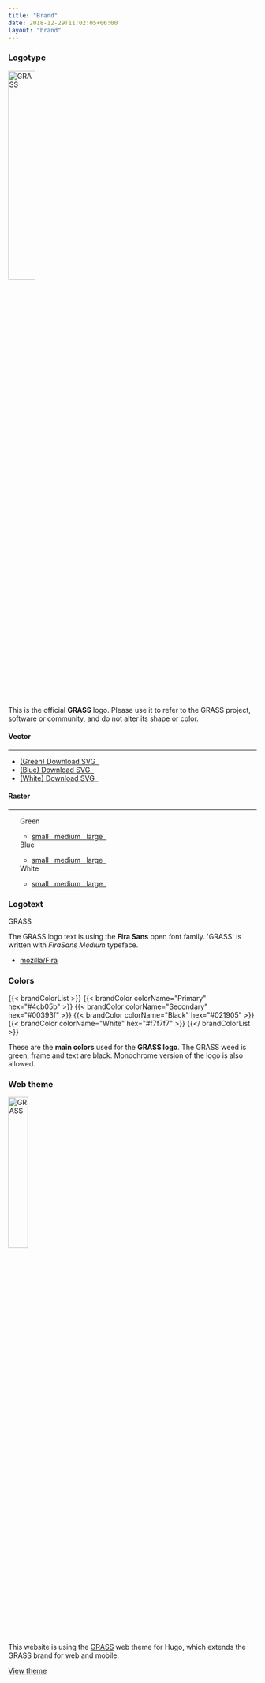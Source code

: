 ```yaml
---
title: "Brand"
date: 2018-12-29T11:02:05+06:00
layout: "brand"
---
```


### Logotype

<div class="container">
<div class="row mt-30">
<div class="col-lg-6 text-center panel">
<img src="../../images/logos/grass-green.svg" width="33%" alt="GRASS">
</div>

<div class="col-lg-6">
This is the official <b class="grass-green">GRASS</b> logo. Please use it to refer  to the GRASS project, software or community, and do not alter its shape or color.
<div class="row mt-30">
<div class="col-lg-6">
<h4>Vector</h4>
<hr>
<ul class="list-unstyled dil">
<li><a href="/images/logos/grass-green.svg"> <i class="fa fa-download"></i> (Green) Download SVG &#160; </a></li>
<li><a href="/images/logos/grass-blue.svg"> <i class="fa fa-download"></i> (Blue) Download SVG &#160; </a></li>
<li><a href="/images/logos/grass-white.svg"> <i class="fa fa-download"></i> (White) Download SVG &#160; </a></li>
</ul>
</div>

<div class="col-lg-6">
<h4>Raster</h4>
<hr>
<ul class="list-unstyled dil">
    <i class="fa fa-download grass-blue"></i> Green
    <ul class="list-unstyled dil">
        <li><span>
            <a href="/images/logos/grass-green-small.png">small &#160; </a>
            <a href="/images/logos/grass-green-medium.png">medium &#160; </a>
            <a href="/images/logos/grass-green-large.png">large &#160; </a>
        </span></li>
    </ul>
    <i class="fa fa-download grass-blue"></i> Blue
    <ul class="list-unstyled dil">
        <li><span>
            <a href="/images/logos/grass-blue-small.png">small &#160; </a>
            <a href="/images/logos/grass-blue-medium.png">medium &#160; </a>
            <a href="/images/logos/grass-blue-large.png">large &#160; </a>
        </span></li>
    </ul>
    <i class="fa fa-download grass-blue"></i> White
    <ul class="list-unstyled dil">
        <li><span>
            <a href="/images/logos/grass-white-small.png">small &#160; </a>
            <a href="/images/logos/grass-white-medium.png">medium &#160; </a>
            <a href="/images/logos/grass-white-large.png">large &#160; </a>
        </span></li>
    </ul>
</ul>
</div>
</div>
</div>
 </div>
 </div>

### Logotext

<div class="row mt-30 mb-2">

<div class="col-lg-6 col-sm-12">
<p class="hdlg grass black-color text-center">GRASS</p>	
</div>

<div class="col-lg-6 col-sm-12">
<p>The GRASS logo text is using the <b>Fira Sans</b></a> open font family.  'GRASS' is written  with <i>FiraSans Medium</i> typeface. </p>
<ul class="list-unstyled dil">
<li><a href="https://github.com/mozilla/Fira" target="_blank"><i class="fab fa-github"></i> mozilla/Fira</a></li>
</ul>
</div>
</div>

### Colors

{{< brandColorList >}}
    {{< brandColor colorName="Primary"   hex="#4cb05b" >}}
    {{< brandColor colorName="Secondary" hex="#00393f" >}}
    {{< brandColor colorName="Black"     hex="#021905" >}}
    {{< brandColor colorName="White"     hex="#f7f7f7" >}}
{{</ brandColorList >}}

<div class="col-lg-6 col-sm-12">
    These are the <strong>main colors</strong> used for the <strong>GRASS logo</strong>.
    The GRASS weed is green, frame and text are black.
    Monochrome version of the logo is also allowed.
</div>

### Web theme

<div class="row mt-30 mb-2">

<div class="col-lg-6">
<div class="grassthm text-center overlay">
<img alt="GRASS" src="../../images/logos/grass-white.svg" width="28%">
</div>
</div>
<div class="col-lg-6">
<p>This website is using the <a class="bigr" href="/about/theme"><span class="grass-green grass">GRASS</span></a> web theme for Hugo, which extends the GRASS brand for web and mobile.</p>

<a class="btn btn-secondary" href="/about/theme">View theme</a>

</div>
</div>
